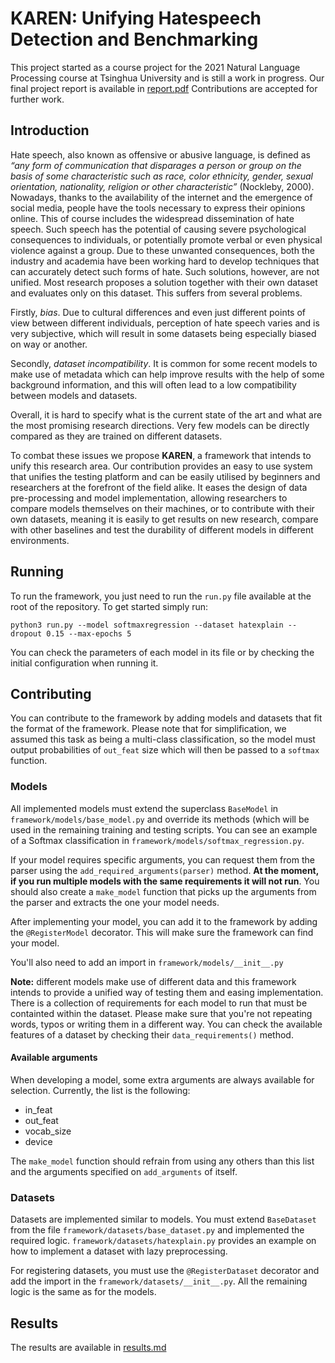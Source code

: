 # KAREN: Unifying Hatespeech Detection and Benchmarking

This project started as a course project for the 2021 Natural Language Processing course at Tsinghua University and is still a work in progress. Our final project report is available in [report.pdf](report.pdf)
Contributions are accepted for further work.

## Introduction

Hate speech, also known as offensive or abusive language, is defined as *“any form of communication that disparages a person or group on the basis of some characteristic such as race, color ethnicity, gender, sexual orientation, nationality, religion or other characteristic”* (Nockleby, 2000). Nowadays, thanks to the availability of the internet and the emergence of social media, people have the tools necessary to express their opinions online. This of course includes the widespread dissemination of hate speech. Such speech has the potential of causing severe psychological consequences to individuals, or potentially promote verbal or even physical violence against a group. Due to these unwanted consequences, both the industry and academia have been working hard to develop techniques that can accurately detect such forms of hate. Such solutions, however, are not unified. Most research proposes a solution together with their own dataset and evaluates only on this dataset. This suffers from several problems.

Firstly, *bias*. Due to cultural differences and even just different points of view between different individuals, perception of hate speech varies and is very subjective, which will result in some datasets being especially biased on way or another.

Secondly, *dataset incompatibility*. It is common for some recent models to make use of metadata which can help improve results with the help of some background information, and this will often lead to a low compatibility between models and datasets.

Overall, it is hard to specify what is the current state of the art and what are the most promising research directions. Very few models can be directly compared as they are trained on different datasets.

To combat these issues we propose **KAREN**, a framework that intends to unify this research area. Our contribution provides an easy to use system that unifies the testing platform and can be easily utilised by beginners and researchers at the forefront of the field alike. It eases the design of data pre-processing and model implementation, allowing researchers to compare models themselves on their machines, or to contribute with their own datasets, meaning it is easily to get results on new research, compare with other baselines and test the durability of different models in different environments.

## Running

To run the framework, you just need to run the `run.py` file available at the root of the repository. To get started simply run:

```
python3 run.py --model softmaxregression --dataset hatexplain --dropout 0.15 --max-epochs 5
```

You can check the parameters of each model in its file or by checking the initial configuration when running it.

## Contributing

You can contribute to the framework by adding models and datasets that fit the format of the framework.
Please note that for simplification, we assumed this task as being a multi-class classification, so the model must output probabilities of `out_feat` size which will then be passed to a `softmax` function.

### Models

All implemented models must extend the superclass `BaseModel` in `framework/models/base_model.py` and override its methods (which will be used in the remaining training and testing scripts. You can see an example of a Softmax classification in `framework/models/softmax_regression.py`.

If your model requires specific arguments, you can request them from the parser using the `add_required_arguments(parser)` method. **At the moment, if you run multiple models with the same requirements it will not run**. You should also create a `make_model` function that picks up the arguments from the parser and extracts the one your model needs.

After implementing your model, you can add it to the framework by adding the `@RegisterModel` decorator. This will make sure the framework can find your model.

You'll also need to add an import in `framework/models/__init__.py`

**Note:** different models make use of different data and this framework intends to provide a unified way of testing them and easing implementation. There is a collection of requirements for each model to run that must be containted within the dataset. Please make sure that you're not repeating words, typos or writing them in a different way. You can check the available features of a dataset by checking their `data_requirements()` method.

#### Available arguments

When developing a model, some extra arguments are always available for selection. Currently, the list is the following:

- in_feat
- out_feat
- vocab_size
- device

The `make_model` function should refrain from using any others than this list and the arguments specified on `add_arguments` of itself.

### Datasets

Datasets are implemented similar to models. You must extend `BaseDataset` from the file `framework/datasets/base_dataset.py` and implemented the required logic. `framework/datasets/hatexplain.py` provides an example on how to implement a dataset with lazy preprocessing.

For registering datasets, you must use the `@RegisterDataset` decorator and add the import in the `framework/datasets/__init__.py`. All the remaining logic is the same as for the models.


## Results
The results are available in [results.md](results.md)
